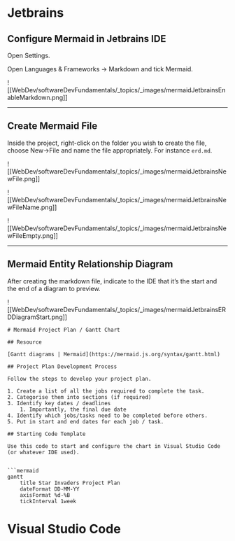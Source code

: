 
# Jetbrains

## Configure Mermaid in Jetbrains IDE

Open Settings. 

Open Languages & Frameworks → Markdown and tick Mermaid.

![[WebDev/softwareDevFundamentals/_topics/_images/mermaidJetbrainsEnableMarkdown.png]]

---

## Create Mermaid File

Inside the project, right-click on the folder you wish to create the file, choose New→File and name the file appropriately. For instance `erd.md`.

![[WebDev/softwareDevFundamentals/_topics/_images/mermaidJetbrainsNewFile.png]]

![[WebDev/softwareDevFundamentals/_topics/_images/mermaidJetbrainsNewFileName.png]]

![[WebDev/softwareDevFundamentals/_topics/_images/mermaidJetbrainsNewFileEmpty.png]]

---

## Mermaid Entity Relationship Diagram

After creating the markdown file, indicate to the IDE that it’s the start and the end of a diagram to preview.

![[WebDev/softwareDevFundamentals/_topics/_images/mermaidJetbrainsERDDiagramStart.png]]


```text
# Mermaid Project Plan / Gantt Chart

## Resource

[Gantt diagrams | Mermaid](https://mermaid.js.org/syntax/gantt.html)

## Project Plan Development Process

Follow the steps to develop your project plan.

1. Create a list of all the jobs required to complete the task.
2. Categorise them into sections (if required)
3. Identify key dates / deadlines
    1. Importantly, the final due date
4. Identify which jobs/tasks need to be completed before others.
5. Put in start and end dates for each job / task.

## Starting Code Template

Use this code to start and configure the chart in Visual Studio Code (or whatever IDE used).


```mermaid
gantt
    title Star Invaders Project Plan
    dateFormat DD-MM-YY
    axisFormat %d-%B
    tickInterval 1week

```

# Visual Studio Code